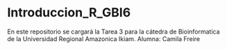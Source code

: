 # Introduccion_R_GBI6
En este repositorio se cargará la Tarea 3 para la cátedra de Bioinformatica de la Universidad Regional Amazonica Ikiam. Alumna: Camila Freire
